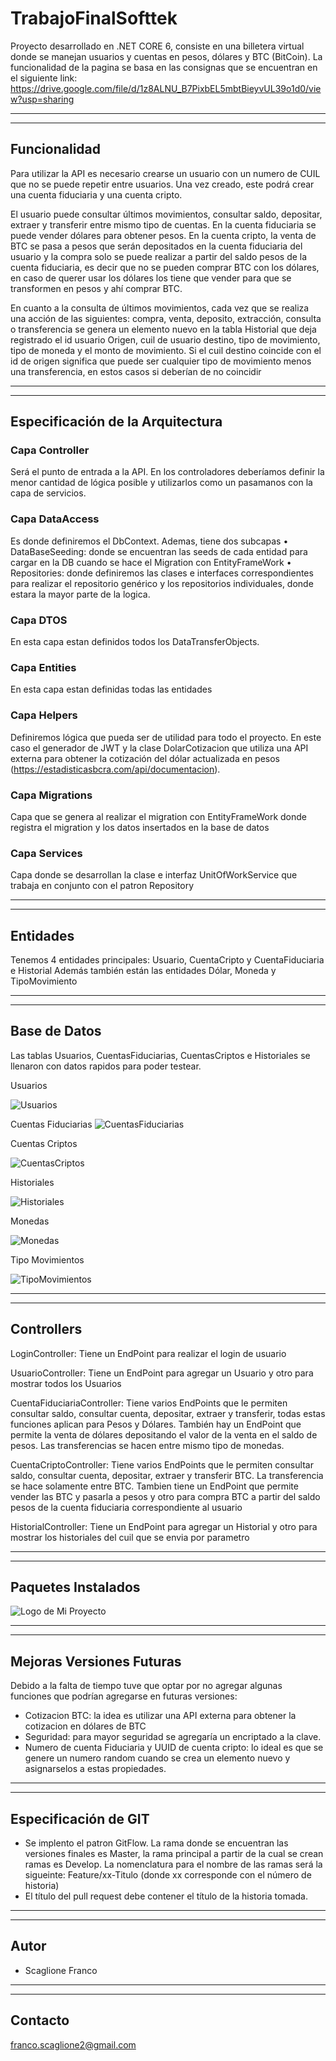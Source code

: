 # TrabajoFinalSofttek
Proyecto desarrollado en .NET CORE 6, consiste en una billetera virtual donde se manejan usuarios y cuentas en pesos, dólares y BTC (BitCoin). La funcionalidad de la pagina se basa en las consignas que se encuentran en el siguiente link: https://drive.google.com/file/d/1z8ALNU_B7PixbEL5mbtBieyvUL39o1d0/view?usp=sharing

---
---
## **Funcionalidad**
Para utilizar la API es necesario crearse un usuario con un numero de CUIL que no se puede repetir entre usuarios. Una vez creado, este podrá crear una cuenta fiduciaria y una cuenta cripto. 

El usuario puede consultar últimos movimientos, consultar saldo, depositar, extraer y transferir entre mismo tipo de cuentas. En la cuenta fiduciaria se puede vender dólares para obtener pesos. En la cuenta cripto, la venta de BTC se pasa a pesos que serán depositados en la cuenta fiduciaria del usuario y la compra solo se puede realizar a partir del saldo pesos de la cuenta fiduciaria, es decir que no se pueden comprar BTC con los dólares, en caso de querer usar los dólares los tiene que vender para que se transformen en pesos y ahí comprar BTC.

En cuanto a la consulta de últimos movimientos, cada vez que se realiza una acción de las siguientes: compra, venta, deposito, extracción, consulta o transferencia se genera un elemento nuevo en la tabla Historial que deja registrado el id usuario Origen, cuil de usuario destino, tipo de movimiento, tipo de moneda y el monto de movimiento. Si el cuil destino coincide con el id de origen significa que puede ser cualquier tipo de movimiento menos una transferencia, en estos casos si deberían de no coincidir

---
---
## **Especificación de la Arquitectura**
### **Capa Controller**
Será el punto de entrada a la API. En los controladores deberíamos definir la menor cantidad de lógica posible y utilizarlos como un pasamanos con la capa de servicios.
​
### **Capa DataAccess**
Es donde definiremos el DbContext. Ademas, tiene dos subcapas
•	DataBaseSeeding: donde se encuentran las seeds de cada entidad para cargar en la DB cuando se hace el Migration con EntityFrameWork
•	Repositories: donde definiremos las clases e interfaces correspondientes para realizar el repositorio genérico y los repositorios individuales, donde estara la mayor parte de la logica.

### **Capa DTOS**
En esta capa estan definidos todos los DataTransferObjects.

### **Capa Entities**
En esta capa estan definidas todas las entidades 
​
### **Capa Helpers**
Definiremos lógica que pueda ser de utilidad para todo el proyecto. En este caso el generador de JWT y la clase DolarCotizacion que utiliza una API externa para obtener la cotización del dólar actualizada en pesos (https://estadisticasbcra.com/api/documentacion).

### **Capa Migrations**
Capa que se genera al realizar el migration con EntityFrameWork donde registra el migration y los datos insertados en la base de datos

### **Capa Services**
Capa donde se desarrollan la clase e interfaz UnitOfWorkService que trabaja en conjunto con el patron Repository

---
---
## **Entidades**
Tenemos 4 entidades principales: Usuario, CuentaCripto y CuentaFiduciaria e Historial 
Además también están las entidades Dólar, Moneda y TipoMovimiento

---
---

## **Base de Datos**
Las tablas Usuarios, CuentasFiduciarias, CuentasCriptos e Historiales se llenaron con datos rapidos para poder testear.

Usuarios

![Usuarios](https://i.imgur.com/ZhDMDv4.jpg)

Cuentas Fiduciarias
![CuentasFiduciarias](https://i.imgur.com/kv4K0eO.jpg)

Cuentas Criptos

![CuentasCriptos](https://i.imgur.com/qomETq6.jpg)

Historiales

![Historiales](https://i.imgur.com/LrGUxTs.jpg)

Monedas

![Monedas](https://i.imgur.com/5THkRTf.jpg)

Tipo Movimientos

![TipoMovimientos](https://i.imgur.com/clTbUzc.jpg)


---
---
## **Controllers**

LoginController: Tiene un EndPoint para realizar el login de usuario

UsuarioController: Tiene un EndPoint para agregar un Usuario y otro para mostrar todos los Usuarios

CuentaFiduciariaController: Tiene varios EndPoints que le permiten consultar saldo, consultar cuenta, depositar, extraer y transferir, todas estas funciones aplican para Pesos y Dólares. También hay un EndPoint que permite la venta de dólares depositando el valor de la venta en el saldo de pesos. Las transferencias se hacen entre mismo tipo de monedas.

CuentaCriptoController: Tiene varios EndPoints que le permiten consultar saldo, consultar cuenta, depositar, extraer y transferir BTC. La transferencia se hace solamente entre BTC. Tambien tiene un EndPoint que permite vender las BTC y pasarla a pesos y otro para compra BTC a partir del saldo pesos de la cuenta fiduciaria correspondiente al usuario

HistorialController: Tiene un EndPoint para agregar un Historial y otro para mostrar los historiales del cuil que se envia por parametro

---
---

## **Paquetes Instalados**
![Logo de Mi Proyecto](https://i.imgur.com/j08aXYr.jpeg)

---
---

## **Mejoras Versiones Futuras**
Debido a la falta de tiempo tuve que optar por no agregar algunas funciones que podrían agregarse en futuras versiones:
-	Cotizacion BTC: la idea es utilizar una API externa para obtener la cotizacion en dólares de BTC
-	Seguridad: para mayor seguridad se agregaría un encriptado a la clave.
-	Numero de cuenta Fiduciaria y UUID de cuenta cripto: lo ideal es que se genere un numero random cuando se crea un elemento nuevo y asignarselos a estas propiedades.


---
---

## **Especificación de GIT**​
* Se implento el patron GitFlow. La rama donde se encuentran las versiones finales es Master, la rama principal a partir de la cual se crean ramas es Develop. La nomenclatura para el nombre de las ramas será la sigueinte: Feature/xx-Titulo (donde xx corresponde con el número de historia)
* El título del pull request debe contener el título de la historia tomada.
---
---
## **Autor**​
* Scaglione Franco
---
---
## **Contacto**
franco.scaglione2@gmail.com
